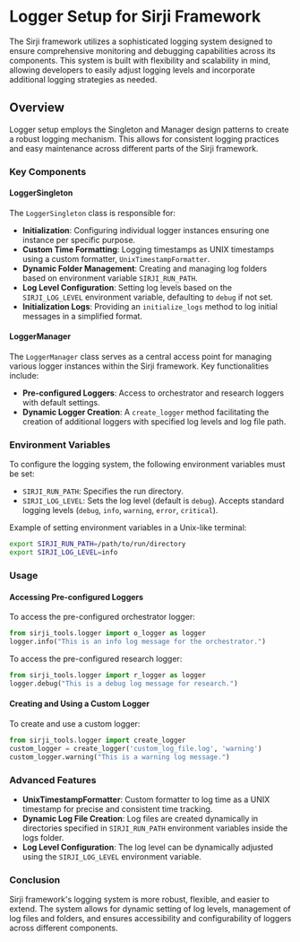 # Logger Setup for Sirji Framework

The Sirji framework utilizes a sophisticated logging system designed to ensure comprehensive monitoring and debugging capabilities across its components. This system is built with flexibility and scalability in mind, allowing developers to easily adjust logging levels and incorporate additional logging strategies as needed.

## Overview

Logger setup employs the Singleton and Manager design patterns to create a robust logging mechanism. This allows for consistent logging practices and easy maintenance across different parts of the Sirji framework.

### Key Components

#### LoggerSingleton

The `LoggerSingleton` class is responsible for:

- **Initialization**: Configuring individual logger instances ensuring one instance per specific purpose.
- **Custom Time Formatting**: Logging timestamps as UNIX timestamps using a custom formatter, `UnixTimestampFormatter`.
- **Dynamic Folder Management**: Creating and managing log folders based on environment variable `SIRJI_RUN_PATH`.
- **Log Level Configuration**: Setting log levels based on the `SIRJI_LOG_LEVEL` environment variable, defaulting to `debug` if not set.
- **Initialization Logs**: Providing an `initialize_logs` method to log initial messages in a simplified format.

#### LoggerManager

The `LoggerManager` class serves as a central access point for managing various logger instances within the Sirji framework. Key functionalities include:

- **Pre-configured Loggers**: Access to orchestrator and research loggers with default settings.
- **Dynamic Logger Creation**: A `create_logger` method facilitating the creation of additional loggers with specified log levels and log file path.

### Environment Variables

To configure the logging system, the following environment variables must be set:

- `SIRJI_RUN_PATH`: Specifies the run directory.
- `SIRJI_LOG_LEVEL`: Sets the log level (default is `debug`). Accepts standard logging levels (`debug`, `info`, `warning`, `error`, `critical`).

Example of setting environment variables in a Unix-like terminal:

```bash
export SIRJI_RUN_PATH=/path/to/run/directory
export SIRJI_LOG_LEVEL=info
```

### Usage

#### Accessing Pre-configured Loggers

To access the pre-configured orchestrator logger:

```python
from sirji_tools.logger import o_logger as logger
logger.info("This is an info log message for the orchestrator.")
```

To access the pre-configured research logger:

```python
from sirji_tools.logger import r_logger as logger
logger.debug("This is a debug log message for research.")
```

#### Creating and Using a Custom Logger

To create and use a custom logger:

```python
from sirji_tools.logger import create_logger
custom_logger = create_logger('custom_log_file.log', 'warning')
custom_logger.warning("This is a warning log message.")
```

### Advanced Features

- **UnixTimestampFormatter**: Custom formatter to log time as a UNIX timestamp for precise and consistent time tracking.
- **Dynamic Log File Creation**: Log files are created dynamically in directories specified in `SIRJI_RUN_PATH` environment variables inside the logs folder.
- **Log Level Configuration**: The log level can be dynamically adjusted using the `SIRJI_LOG_LEVEL` environment variable.

### Conclusion

Sirji framework's logging system is more robust, flexible, and easier to extend. The system allows for dynamic setting of log levels, management of log files and folders, and ensures accessibility and configurability of loggers across different components.
